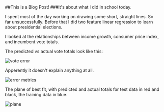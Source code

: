 ##This is a Blog Post!
###It's about what I did in school today.

I spent most of the day working on drawing some short, straight lines. So far unsuccessfully. Before that I did two feature linear regression to learn about presidential elections. 

I looked at the relationships between income growth, consumer price index, and incumbent vote totals.

The predicted vs actual vote totals look like this:

![vote error]()

Apperently it doesn't explain anything at all.

![error metrics]()

The plane of best fit, with predicted and actual totals for test data in red and black, the training data in blue.

![plane]()

